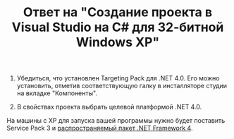 ﻿---
title: "Ответ на \"Создание проекта в Visual Studio на С# для 32-битной Windows XP\""
se.owner.user_id: 240512
se.owner.display_name: "MSDN.WhiteKnight"
se.owner.link: "https://ru.stackoverflow.com/users/240512/msdn-whiteknight"
se.answer_id: 939697
se.question_id: 939689
se.post_type: answer
se.is_accepted: False
---
<ol>
<li><p>Убедиться, что установлен Targeting Pack для .NET 4.0. Его можно установить, отметив соответствующую галку в инсталляторе студии на вкладке "Компоненты".</p></li>
<li><p>В свойствах проекта выбрать целевой платформой .NET 4.0. </p></li>
</ol>

<p>На машины с XP для запуска вашей программы нужно будет поставить Service Pack 3 и <a href="https://www.microsoft.com/ru-ru/download/details.aspx?id=17718" rel="nofollow noreferrer">распространяемый пакет .NET Framework 4</a>. </p>
